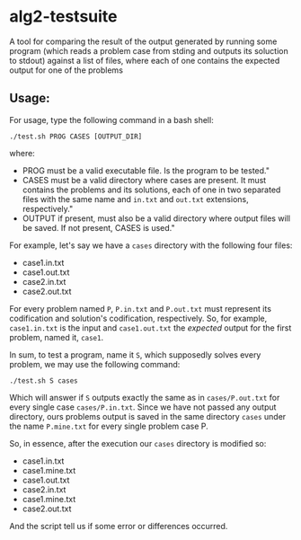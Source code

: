 # alg2-testsuite
A tool for comparing the result of the output generated by running some program (which reads a problem case from stding and outputs its soluction to stdout) against a list of files, where each of one contains the expected output for one of the problems

## Usage:
For usage, type the following command in a bash shell: 

```./test.sh PROG CASES [OUTPUT_DIR]``` 

where:
* PROG must be a valid executable file. Is the program to be tested."
* CASES must be a valid directory where cases are present. It must contains the problems and its solutions, each of one in two separated files with the same name and `in.txt` and `out.txt` extensions, respectively."
* OUTPUT if present, must also be a valid directory where output files will be saved. If not present, CASES is used."

For example, let's say we have a `cases` directory with the following four files:
* case1.in.txt
* case1.out.txt
* case2.in.txt
* case2.out.txt

For every problem named `P`, `P.in.txt` and `P.out.txt` must represent its codification and solution's codification, respectively. So, for example, `case1.in.txt` is the input and `case1.out.txt` the *expected* output for the first problem, named it, `case1`.

In sum, to test a program, name it `S`, which supposedly solves every problem, we may use the following command:

```./test.sh S cases```

Which will answer if `S` outputs exactly the same as in `cases/P.out.txt` for every single case `cases/P.in.txt`. Since we have not passed any output directory, ours problems output is saved in the same directory `cases` under the name `P.mine.txt` for every single problem case P.

So, in essence, after the execution our `cases` directory is modified so:
* case1.in.txt
* case1.mine.txt
* case1.out.txt
* case2.in.txt
* case1.mine.txt
* case2.out.txt

And the script tell us if some error or differences occurred.

